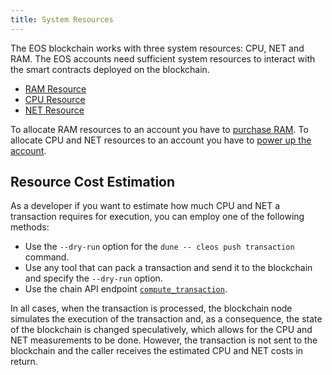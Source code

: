 ```yaml
---
title: System Resources
---
```


The EOS blockchain works with three system resources: CPU, NET and RAM. The EOS accounts need sufficient system resources to interact with the smart contracts deployed on the blockchain.

* [RAM Resource](./05_ram.md)
* [CPU Resource](./03_cpu.md)
* [NET Resource](./04_net.md)

To allocate RAM resources to an account you have to [purchase RAM](./05_ram.md#how-to-purchase-ram).
To allocate CPU and NET resources to an account you have to [power up the account](./07_powerup_model.md#power-up-your-account).

## Resource Cost Estimation

As a developer if you want to estimate how much CPU and NET a transaction requires for execution, you can employ one of the following methods:

* Use the `--dry-run` option for the `dune -- cleos push transaction` command.
* Use any tool that can pack a transaction and send it to the blockchain and specify the `--dry-run` option.
* Use the chain API endpoint [`compute_transaction`](https://github.com/AntelopeIO/leap/blob/51c11175e54831474a89a449beea1fb067e3d1e9/plugins/chain_plugin/include/eosio/chain_plugin/chain_plugin.hpp#L489).

In all cases, when the transaction is processed, the blockchain node simulates the execution of the transaction and, as a consequence, the state of the blockchain is changed speculatively, which allows for the CPU and NET measurements to be done. However, the transaction is not sent to the blockchain and the caller receives the estimated CPU and NET costs in return.
